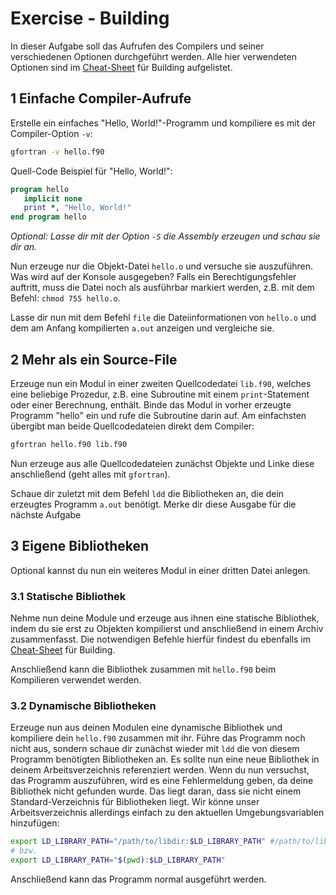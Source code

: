 # Exercise - Building

In dieser Aufgabe soll das Aufrufen des Compilers und seiner verschiedenen Optionen durchgeführt werden.
Alle hier verwendeten Optionen sind im [Cheat-Sheet](../../Cheat-Sheets/building.md) für Building aufgelistet.

## 1 Einfache Compiler-Aufrufe

Erstelle ein einfaches "Hello, World!"-Programm und kompiliere es mit der Compiler-Option `-v`:

```sh
gfortran -v hello.f90
```

Quell-Code Beispiel für "Hello, World!":

```f90
program hello
   implicit none
   print *, "Hello, World!"
end program hello
```

_Optional: Lasse dir mit der Option `-S` die Assembly erzeugen und schau sie dir an._

Nun erzeuge nur die Objekt-Datei `hello.o` und versuche sie auszuführen.
Was wird auf der Konsole ausgegeben? Falls ein Berechtigungsfehler auftritt, muss die Datei noch als ausführbar markiert werden, z.B. mit dem Befehl: `chmod 755 hello.o`.

Lasse dir nun mit dem Befehl `file` die Dateiinformationen von `hello.o` und dem am Anfang kompilierten `a.out` anzeigen und vergleiche sie.

## 2 Mehr als ein Source-File

Erzeuge nun ein Modul in einer zweiten Quellcodedatei `lib.f90`, welches eine beliebige Prozedur, z.B. eine Subroutine mit einem `print`-Statement oder einer Berechnung, enthält.
Binde das Modul in vorher erzeugte Programm "hello" ein und rufe die Subroutine darin auf.
Am einfachsten übergibt man beide Quellcodedateien direkt dem Compiler:

```sh
gfortran hello.f90 lib.f90
```

Nun erzeuge aus alle Quellcodedateien zunächst Objekte und Linke diese anschließend (geht alles mit `gfortran`).

Schaue dir zuletzt mit dem Befehl `ldd` die Bibliotheken an, die dein erzeugtes Programm `a.out` benötigt.
Merke dir diese Ausgabe für die nächste Aufgabe

## 3 Eigene Bibliotheken

Optional kannst du nun ein weiteres Modul in einer dritten Datei anlegen.

### 3.1 Statische Bibliothek

Nehme nun deine Module und erzeuge aus ihnen eine statische Bibliothek, indem du sie erst zu Objekten kompilierst und anschließend in einem Archiv zusammenfasst.
Die notwendigen Befehle hierfür findest du ebenfalls im [Cheat-Sheet](../../Cheat-Sheets/building.md) für Building.

Anschließend kann die Bibliothek zusammen mit `hello.f90` beim Kompilieren verwendet werden.

### 3.2 Dynamische Bibliotheken

Erzeuge nun aus deinen Modulen eine dynamische Bibliothek und kompiliere dein `hello.f90` zusammen mit ihr.
Führe das Programm noch nicht aus, sondern schaue dir zunächst wieder mit `ldd` die von diesem Programm benötigten Bibliotheken an.
Es sollte nun eine neue Bibliothek in deinem Arbeitsverzeichnis referenziert werden.
Wenn du nun versuchst, das Programm auszuführen, wird es eine Fehlermeldung geben, da deine Bibliothek nicht gefunden wurde.
Das liegt daran, dass sie nicht einem Standard-Verzeichnis für Bibliotheken liegt.
Wir könne unser Arbeitsverzeichnis allerdings einfach zu den aktuellen Umgebungsvariablen hinzufügen:

```sh
export LD_LIBRARY_PATH="/path/to/libdir:$LD_LIBRARY_PATH" #/path/to/libdir muss an dein Verzeichnis angepasst werden
# bzw.
export LD_LIBRARY_PATH="$(pwd):$LD_LIBRARY_PATH"
```

Anschließend kann das Programm normal ausgeführt werden.
